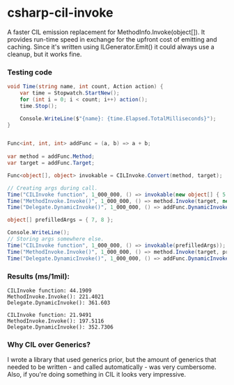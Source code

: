 # csharp-cil-invoke
A faster CIL emission replacement for MethodInfo.Invoke(object[]). It provides run-time speed in exchange for the upfront cost of emitting and caching. Since it's written using ILGenerator.Emit() it could always use a cleanup, but it works fine.

### Testing code
```csharp
void Time(string name, int count, Action action) {
    var time = Stopwatch.StartNew();
    for (int i = 0; i < count; i++) action();
    time.Stop();

    Console.WriteLine($"{name}: {time.Elapsed.TotalMilliseconds}");
}


Func<int, int, int> addFunc = (a, b) => a + b;
            
var method = addFunc.Method;
var target = addFunc.Target;

Func<object[], object> invokable = CILInvoke.Convert(method, target);            

// Creating args during call.
Time("CILInvoke function", 1_000_000, () => invokable(new object[] { 5, 7 }));
Time("MethodInvoke.Invoke()", 1_000_000, () => method.Invoke(target, new object[] { 5, 7 }));
Time("Delegate.DynamicInvoke()", 1_000_000, () => addFunc.DynamicInvoke(new object[] { 5, 7 }));

object[] prefilledArgs = { 7, 8 };

Console.WriteLine();
// Storing args somewhere else.
Time("CILInvoke function", 1_000_000, () => invokable(prefilledArgs));
Time("MethodInvoke.Invoke()", 1_000_000, () => method.Invoke(target, prefilledArgs));
Time("Delegate.DynamicInvoke()", 1_000_000, () => addFunc.DynamicInvoke(prefilledArgs));
```

### Results (ms/1mil):
```
CILInvoke function: 44.1909
MethodInvoke.Invoke(): 221.4021
Delegate.DynamicInvoke(): 361.603

CILInvoke function: 21.9491
MethodInvoke.Invoke(): 197.5116
Delegate.DynamicInvoke(): 352.7306
```

### Why CIL over Generics?
I wrote a library that used generics prior, but the amount of generics that needed to be written - and called automatically - was very cumbersome. Also, if you're doing something in CIL it looks very impressive.
